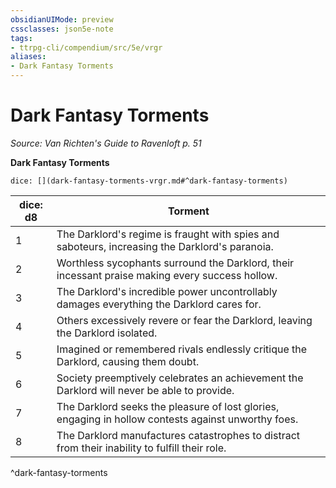 ```yaml
---
obsidianUIMode: preview
cssclasses: json5e-note
tags:
- ttrpg-cli/compendium/src/5e/vrgr
aliases:
- Dark Fantasy Torments
---
```

# Dark Fantasy Torments
*Source: Van Richten's Guide to Ravenloft p. 51* 

**Dark Fantasy Torments**

`dice: [](dark-fantasy-torments-vrgr.md#^dark-fantasy-torments)`

| dice: d8 | Torment |
|----------|---------|
| 1 | The Darklord's regime is fraught with spies and saboteurs, increasing the Darklord's paranoia. |
| 2 | Worthless sycophants surround the Darklord, their incessant praise making every success hollow. |
| 3 | The Darklord's incredible power uncontrollably damages everything the Darklord cares for. |
| 4 | Others excessively revere or fear the Darklord, leaving the Darklord isolated. |
| 5 | Imagined or remembered rivals endlessly critique the Darklord, causing them doubt. |
| 6 | Society preemptively celebrates an achievement the Darklord will never be able to provide. |
| 7 | The Darklord seeks the pleasure of lost glories, engaging in hollow contests against unworthy foes. |
| 8 | The Darklord manufactures catastrophes to distract from their inability to fulfill their role. |
^dark-fantasy-torments